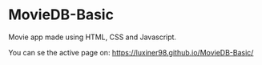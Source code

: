 # MovieDB-Basic
Movie app made using HTML, CSS and Javascript.

You can se the active page on: https://luxiner98.github.io/MovieDB-Basic/
